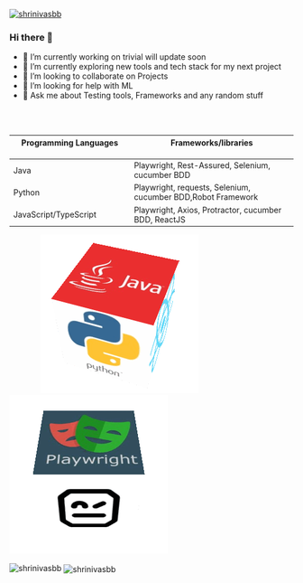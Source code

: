 <p align="left"> <a href="https://github.com/ryo-ma/github-profile-trophy"><img src="https://github-profile-trophy.vercel.app/?username=shrinivasbb" alt="shrinivasbb" /></a> </p>




### Hi there 👋

- 🔭 I’m currently working on trivial will update soon 
- 🌱 I’m currently exploring new tools and tech stack for my next project
- 👯 I’m looking to collaborate on Projects
- 🤔 I’m looking for help with ML
- 💬 Ask me about Testing tools, Frameworks and any random stuff 

<br/>

<br/>

|Programming Languages &nbsp;&nbsp;&nbsp;&nbsp;&nbsp;&nbsp;&nbsp;&nbsp;&nbsp;&nbsp;&nbsp;&nbsp;&nbsp;&nbsp;&nbsp;&nbsp;&nbsp;&nbsp;&nbsp;&nbsp;&nbsp;&nbsp;&nbsp;&nbsp;&nbsp;&nbsp;&nbsp;&nbsp;&nbsp;&nbsp;&nbsp;&nbsp;&nbsp;&nbsp;&nbsp;&nbsp;&nbsp;&nbsp;&nbsp;&nbsp;&nbsp;&nbsp;&nbsp;|Frameworks/libraries &nbsp;&nbsp;&nbsp;&nbsp;&nbsp;&nbsp;&nbsp;&nbsp;&nbsp;&nbsp;&nbsp;&nbsp;&nbsp;&nbsp;&nbsp;&nbsp;&nbsp;&nbsp;&nbsp;&nbsp;&nbsp;&nbsp;&nbsp;&nbsp;&nbsp;&nbsp;&nbsp;&nbsp;&nbsp;&nbsp;&nbsp;&nbsp;&nbsp;&nbsp;&nbsp;&nbsp;&nbsp;&nbsp;&nbsp;&nbsp;&nbsp;&nbsp;&nbsp;&nbsp;&nbsp;&nbsp;&nbsp;&nbsp;&nbsp;&nbsp;&nbsp;&nbsp;&nbsp;&nbsp;&nbsp;&nbsp;&nbsp;&nbsp;&nbsp;&nbsp;&nbsp;&nbsp;|  
| ---                 |---                 | 
|Java                 | Playwright, Rest-Assured, Selenium, cucumber BDD         |
|Python               | Playwright, requests, Selenium, cucumber BDD,Robot Framework           |
|JavaScript/TypeScript| Playwright, Axios, Protractor, cucumber BDD, ReactJS       |



&nbsp;&nbsp;&nbsp;&nbsp;&nbsp;&nbsp;&nbsp;&nbsp;&nbsp;&nbsp;&nbsp;&nbsp;&nbsp;&nbsp;![alt text](bloggif_636fd42c147eb.gif "Logo Title Text 3")&nbsp;&nbsp;&nbsp;&nbsp;&nbsp;&nbsp;&nbsp;&nbsp;&nbsp;&nbsp;&nbsp;&nbsp;&nbsp;&nbsp;&nbsp;&nbsp;&nbsp;&nbsp;&nbsp;&nbsp;&nbsp;&nbsp;&nbsp;&nbsp;&nbsp;&nbsp;&nbsp;&nbsp;&nbsp;&nbsp;&nbsp;&nbsp;&nbsp;&nbsp;&nbsp;&nbsp;&nbsp;&nbsp;&nbsp;&nbsp;&nbsp;&nbsp; 
![alt text](bloggif_636fd9892e4b1.gif "Logo Title Text 2") 



<p><img align="left" src="https://github-readme-stats.vercel.app/api/top-langs?username=shrinivasbb&show_icons=true&locale=en&layout=compact" alt="shrinivasbb" /></p>
<p></p>
<p>&nbsp;<img align="center" src="https://github-readme-stats.vercel.app/api?username=shrinivasbb&show_icons=true&locale=en" alt="shrinivasbb" /></p>



